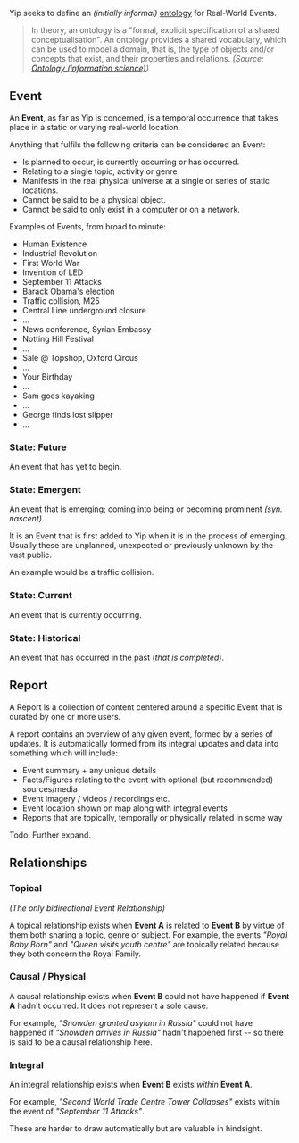 Yip seeks to define an *(initially informal)* [ontology](http://en.wikipedia.org/wiki/Ontology_(information_science)) for Real-World Events.

> In theory, an ontology is a "formal, explicit specification of a shared conceptualisation". An ontology provides a shared vocabulary, which can be used to model a domain, that is, the type of objects and/or concepts that exist, and their properties and relations. *(Source: [Ontology (information science)](http://en.wikipedia.org/wiki/Ontology_(information_science)))*

## Event<a id="Event-Section" href="#Event-Section"></a>

An **Event**, as far as Yip is concerned, is a temporal occurrence that takes place in a static or varying real-world location.

Anything that fulfils the following criteria can be considered an Event:

 * Is planned to occur, is currently occurring or has occurred.
 * Relating to a single topic, activity or genre
 * Manifests in the real physical universe at a single or series of static locations.
 * Cannot be said to be a physical object.
 * Cannot be said to only exist in a computer or on a network.

Examples of Events, from broad to minute:

 * Human Existence
 * Industrial Revolution
 * First World War
 * Invention of LED
 * September 11 Attacks
 * Barack Obama's election
 * Traffic collision, M25
 * Central Line underground closure
 * ...
 * News conference, Syrian Embassy
 * Notting Hill Festival
 * ...
 * Sale @ Topshop, Oxford Circus
 * ...
 * Your Birthday
 * ...
 * Sam goes kayaking
 * ...
 * George finds lost slipper
 * ...

### State: Future

An event that has yet to begin.

### State: Emergent

An event that is emerging; coming into being or becoming prominent *(syn. nascent)*.

It is an Event that is first added to Yip when it is in the process of emerging. Usually these are unplanned, unexpected or previously unknown by the vast public.

An example would be a traffic collision.

### State: Current

An event that is currently occurring.

### State: Historical

An event that has occurred in the past (*that is completed*).

## Report<a id="Report-Section" href="#Report-Section"></a>

A Report is a collection of content centered around a specific Event that is curated by one or more users.

A report contains an overview of any given event, formed by a series of updates. It is automatically formed from its integral updates and data into something which will include:

 * Event summary + any unique details
 * Facts/Figures relating to the event with optional (but recommended) sources/media
 * Event imagery / videos / recordings etc.
 * Event location shown on map along with integral events
 * Reports that are topically, temporally or physically related in some way

Todo: Further expand.

## Relationships<a id="Relationships-Section" href="#Relationships-Section"></a>

### Topical

*(The only bidirectional Event Relationship)*

A topical relationship exists when **Event A** is related to **Event B** by virtue of them both sharing a topic, genre or subject. For example, the events *"Royal Baby Born"* and *"Queen visits youth centre"* are topically related because they both concern the Royal Family.

### Causal / Physical

A causal relationship exists when **Event B** could not have happened if **Event A** hadn't occurred. It does not represent a sole cause.

For example, *"Snowden granted asylum in Russia"* could not have happened if *"Snowden arrives in Russia"* hadn't happened first -- so there is said to be a causal relationship here.

### Integral

An integral relationship exists when **Event B** exists *within* **Event A**.

For example, *"Second World Trade Centre Tower Collapses"* exists within the event of *"September 11 Attacks"*.

These are harder to draw automatically but are valuable in hindsight.